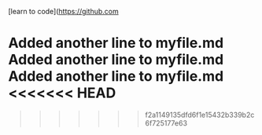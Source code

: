 [learn to code](https://github.com


Added another line to myfile.md
Added another line to myfile.md
Added another line to myfile.md
<<<<<<< HEAD
=======


>>>>>>> f2a1149135dfd6f1e15432b339b2c6f725177e63
